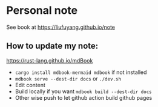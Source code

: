 # Personal note

See book at
https://liufuyang.github.io/note

## How to update my note:
https://rust-lang.github.io/mdBook

* `cargo install mdbook-mermaid mdbook` if not installed
* `mdbook serve --dest-dir docs` or `./dev.sh`
* Edit content
* Build locally if you want `mdbook build --dest-dir docs`
* Other wise push to let github action build github pages 
